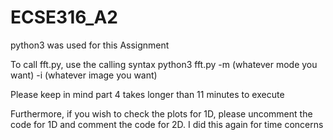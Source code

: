 # ECSE316_A2

python3 was used for this Assignment

To call fft.py, use the calling syntax python3 fft.py -m (whatever mode you want) -i (whatever image you want)

Please keep in mind part 4 takes longer than 11 minutes to execute

Furthermore, if you wish to check the plots for 1D, please uncomment the code for 1D and comment the code for 2D. I did this again for time concerns


